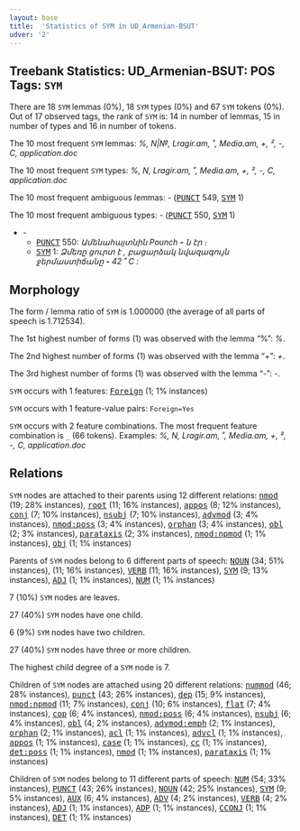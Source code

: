 ```yaml
---
layout: base
title:  'Statistics of SYM in UD_Armenian-BSUT'
udver: '2'
---
```


## Treebank Statistics: UD_Armenian-BSUT: POS Tags: `SYM`

There are 18 `SYM` lemmas (0%), 18 `SYM` types (0%) and 67 `SYM` tokens (0%).
Out of 17 observed tags, the rank of `SYM` is: 14 in number of lemmas, 15 in number of types and 16 in number of tokens.

The 10 most frequent `SYM` lemmas: <em>%, N|№, Lragir.am, ˚, Media.am, +, ², -, C, application.doc</em>

The 10 most frequent `SYM` types:  <em>%, N, Lragir.am, ˚, Media.am, +, ², -, C, application.doc</em>

The 10 most frequent ambiguous lemmas: <em>-</em> (<tt><a href="hy_bsut-pos-PUNCT.html">PUNCT</a></tt> 549, <tt><a href="hy_bsut-pos-SYM.html">SYM</a></tt> 1)

The 10 most frequent ambiguous types:  <em>-</em> (<tt><a href="hy_bsut-pos-PUNCT.html">PUNCT</a></tt> 550, <tt><a href="hy_bsut-pos-SYM.html">SYM</a></tt> 1)


* <em>-</em>
  * <tt><a href="hy_bsut-pos-PUNCT.html">PUNCT</a></tt> 550: <em>Ամենահայտնին Pounch <b>-</b> ն էր ։</em>
  * <tt><a href="hy_bsut-pos-SYM.html">SYM</a></tt> 1: <em>Ձմեռը ցուրտ է , բացարձակ նվազագույն ջերմաստիճանը <b>-</b> 42 ˚ C :</em>

## Morphology

The form / lemma ratio of `SYM` is 1.000000 (the average of all parts of speech is 1.712534).

The 1st highest number of forms (1) was observed with the lemma “%”: <em>%</em>.

The 2nd highest number of forms (1) was observed with the lemma “+”: <em>+</em>.

The 3rd highest number of forms (1) was observed with the lemma “-”: <em>-</em>.

`SYM` occurs with 1 features: <tt><a href="hy_bsut-feat-Foreign.html">Foreign</a></tt> (1; 1% instances)

`SYM` occurs with 1 feature-value pairs: `Foreign=Yes`

`SYM` occurs with 2 feature combinations.
The most frequent feature combination is `_` (66 tokens).
Examples: <em>%, N, Lragir.am, ˚, Media.am, +, ², -, C, application.doc</em>


## Relations

`SYM` nodes are attached to their parents using 12 different relations: <tt><a href="hy_bsut-dep-nmod.html">nmod</a></tt> (19; 28% instances), <tt><a href="hy_bsut-dep-root.html">root</a></tt> (11; 16% instances), <tt><a href="hy_bsut-dep-appos.html">appos</a></tt> (8; 12% instances), <tt><a href="hy_bsut-dep-conj.html">conj</a></tt> (7; 10% instances), <tt><a href="hy_bsut-dep-nsubj.html">nsubj</a></tt> (7; 10% instances), <tt><a href="hy_bsut-dep-advmod.html">advmod</a></tt> (3; 4% instances), <tt><a href="hy_bsut-dep-nmod-poss.html">nmod:poss</a></tt> (3; 4% instances), <tt><a href="hy_bsut-dep-orphan.html">orphan</a></tt> (3; 4% instances), <tt><a href="hy_bsut-dep-obl.html">obl</a></tt> (2; 3% instances), <tt><a href="hy_bsut-dep-parataxis.html">parataxis</a></tt> (2; 3% instances), <tt><a href="hy_bsut-dep-nmod-npmod.html">nmod:npmod</a></tt> (1; 1% instances), <tt><a href="hy_bsut-dep-obj.html">obj</a></tt> (1; 1% instances)

Parents of `SYM` nodes belong to 6 different parts of speech: <tt><a href="hy_bsut-pos-NOUN.html">NOUN</a></tt> (34; 51% instances),  (11; 16% instances), <tt><a href="hy_bsut-pos-VERB.html">VERB</a></tt> (11; 16% instances), <tt><a href="hy_bsut-pos-SYM.html">SYM</a></tt> (9; 13% instances), <tt><a href="hy_bsut-pos-ADJ.html">ADJ</a></tt> (1; 1% instances), <tt><a href="hy_bsut-pos-NUM.html">NUM</a></tt> (1; 1% instances)

7 (10%) `SYM` nodes are leaves.

27 (40%) `SYM` nodes have one child.

6 (9%) `SYM` nodes have two children.

27 (40%) `SYM` nodes have three or more children.

The highest child degree of a `SYM` node is 7.

Children of `SYM` nodes are attached using 20 different relations: <tt><a href="hy_bsut-dep-nummod.html">nummod</a></tt> (46; 28% instances), <tt><a href="hy_bsut-dep-punct.html">punct</a></tt> (43; 26% instances), <tt><a href="hy_bsut-dep-dep.html">dep</a></tt> (15; 9% instances), <tt><a href="hy_bsut-dep-nmod-npmod.html">nmod:npmod</a></tt> (11; 7% instances), <tt><a href="hy_bsut-dep-conj.html">conj</a></tt> (10; 6% instances), <tt><a href="hy_bsut-dep-flat.html">flat</a></tt> (7; 4% instances), <tt><a href="hy_bsut-dep-cop.html">cop</a></tt> (6; 4% instances), <tt><a href="hy_bsut-dep-nmod-poss.html">nmod:poss</a></tt> (6; 4% instances), <tt><a href="hy_bsut-dep-nsubj.html">nsubj</a></tt> (6; 4% instances), <tt><a href="hy_bsut-dep-obl.html">obl</a></tt> (4; 2% instances), <tt><a href="hy_bsut-dep-advmod-emph.html">advmod:emph</a></tt> (2; 1% instances), <tt><a href="hy_bsut-dep-orphan.html">orphan</a></tt> (2; 1% instances), <tt><a href="hy_bsut-dep-acl.html">acl</a></tt> (1; 1% instances), <tt><a href="hy_bsut-dep-advcl.html">advcl</a></tt> (1; 1% instances), <tt><a href="hy_bsut-dep-appos.html">appos</a></tt> (1; 1% instances), <tt><a href="hy_bsut-dep-case.html">case</a></tt> (1; 1% instances), <tt><a href="hy_bsut-dep-cc.html">cc</a></tt> (1; 1% instances), <tt><a href="hy_bsut-dep-det-poss.html">det:poss</a></tt> (1; 1% instances), <tt><a href="hy_bsut-dep-nmod.html">nmod</a></tt> (1; 1% instances), <tt><a href="hy_bsut-dep-parataxis.html">parataxis</a></tt> (1; 1% instances)

Children of `SYM` nodes belong to 11 different parts of speech: <tt><a href="hy_bsut-pos-NUM.html">NUM</a></tt> (54; 33% instances), <tt><a href="hy_bsut-pos-PUNCT.html">PUNCT</a></tt> (43; 26% instances), <tt><a href="hy_bsut-pos-NOUN.html">NOUN</a></tt> (42; 25% instances), <tt><a href="hy_bsut-pos-SYM.html">SYM</a></tt> (9; 5% instances), <tt><a href="hy_bsut-pos-AUX.html">AUX</a></tt> (6; 4% instances), <tt><a href="hy_bsut-pos-ADV.html">ADV</a></tt> (4; 2% instances), <tt><a href="hy_bsut-pos-VERB.html">VERB</a></tt> (4; 2% instances), <tt><a href="hy_bsut-pos-ADJ.html">ADJ</a></tt> (1; 1% instances), <tt><a href="hy_bsut-pos-ADP.html">ADP</a></tt> (1; 1% instances), <tt><a href="hy_bsut-pos-CCONJ.html">CCONJ</a></tt> (1; 1% instances), <tt><a href="hy_bsut-pos-DET.html">DET</a></tt> (1; 1% instances)

